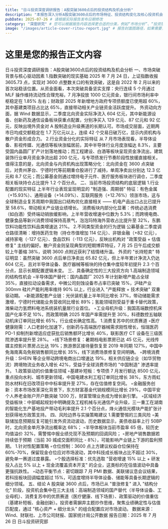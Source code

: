 ```yaml
---
title: "日斗投资深度调研报告：A股突破3600点后的投资结构及机会分析"
description: "本报告深入分析A股突破3600点后的市场特征、投资结构变化及核心投资机会，为投资者提供前瞻性指引。"
pubDate: 2025-07-26 # 请根据实际报告发布日期修改
category: "深度研究" # 您可以根据报告内容选择更合适的分类，例如“市场分析”、“投资策略”等
image: "/images/article-cover-ritou-report.jpg" # 报告封面图路径，如果需要，请替换为实际图片
---
```


# 这里是您的报告正文内容
日斗投资深度调研报告：A股突破3600点后的投资结构及机会分析
一、市场突破背景与核心驱动因素
1.指数突破的现实基础
2025 年 7 月 24 日，上证指数收报 3605.73 点，实现对 3600 点整数关口的有效突破，这是自 2022 年 2 月以来的首次站稳该位置。从资金面看，本次突破具备坚实支撑：央行连续 5 个月通过 MLF 操作维持流动性合理充裕，7 月净投放 1000 亿元资金，银行间市场利率中枢稳定在 1.85% 左右；财政部 2025 年新增地方政府专项债额度已使用超 60%，其中基建类项目占比达 65%，直接带动相关产业链资金活跃度提升。
外资动向方面，据 Wind 数据显示，二季度北向资金实际净流入 604 亿元，其中新能源设备、创新药及通信设备板块获重点配置，分别净买入 129 亿元、87 亿元和 92 亿元，反映出境外资金对 A 股制造业升级赛道的长期认可。市场成交层面，近期两市日均成交额稳定在 1.7 万亿元以上，连续 42 个交易日破万亿，显示内资机构与散户资金形成合力。
2.行业资金分化的实际特征
从 7 月市场表现看，半导体设备、影视传媒、光通信等板块涨幅居前，其中半导体行业月度涨幅达 8.3%，主要受国内晶圆厂扩产计划落地推动；而工程建设、白酒等板块呈现资金净流出，建筑装饰行业单月资金净流出超 200 亿元，与专项债发行节奏阶段性放缓直接相关。
值得注意的是，北向资金与内资机构出现策略分化：北向资金在 3600 点突破后，对贵州茅台、宁德时代等前期重仓股进行了减持，单周净卖出分别达 12.3 亿元和 8.7 亿元；而公募基金则通过增持电子元件、医疗服务板块进行调仓，二季度相关板块持仓占比提升 1.2 个百分点。
二、当前市场投资结构的底层逻辑
1.行业配置的现实特征
上半年行业表现呈现明显的 "制造强、周期弱" 特征：有色金属（+15.93%）、通用设备（+14.09%）、互联网服务（+12.76%）领涨市场，这与全球制造业复苏周期中我国出口结构优化直接相关 —— 机电产品出口占比已提升至 58.6%，带动相关产业链业绩增长。
消费板块内部分化显著：传统必选消费（如白酒）受终端动销放缓影响，上半年营收增速中位数为 5.3%；而跨境电商、健康食品等新兴消费领域保持高景气，泡泡玛特海外营收占比提升至 32%，东鹏饮料功能性饮料品类增速达 21%。
2.不同类型资金的行为逻辑
公募基金二季度调仓路径清晰：增持医药生物（持仓市值增加 114 亿元）、非银金融（+82 亿元），减持家电（-127 亿元）、食品饮料（-113 亿元），反映出机构对 "政策受益 + 估值修复" 主线的偏好。散户资金则呈现典型的短期博弈特征，7 月 25 日午后成交额较上午萎缩 38%，说明 3600 点附近获利了结情绪升温。
外资的 "长持短卖" 特征明显：虽然突破 3600 点后单日净卖出 65.82 亿元，但上半年累计净流入仍达 604 亿元，且对半导体设备、医疗器械等板块的持仓集中度较年初提升 2.3 个百分点，显示长期配置逻辑未变。
三、具备确定性的三大投资方向
1.高端制造领域的结构性机会
◦半导体国产替代：国内晶圆厂 2025 年计划新增产能占全球 35%，直接拉动设备需求，中微公司刻蚀设备市占率已突破 15%，沪硅产业 300mm 硅片产能利用率维持 90% 以上，行业进入 "产能释放 + 技术突破" 双重驱动期。
◦新能源配套产业链：光伏装机量上半年同比增长 37%，带动储能需求激增，宁德时代储能业务营收同比增长 89%；氢能领域则受益于重卡替代政策，潍柴动力氢燃料电池系统装机量居行业首位。
◦工业母机升级：我国高端数控机床国产化率不足 10%，而政策明确 2025 年国产率需提升至 30%，科德数控五轴联动机床订单同比增长 65%，行业成长确定性高。
1.消费复苏中的优质赛道
◦医疗健康刚需：人口老龄化加速下，创新药与高端医疗器械需求刚性增长，恒瑞医药 PD-1 抑制剂新增适应症获批后销售额环比增长 40%，联影医疗 CT 设备在三级医院渗透率提升至 28%。
◦线下场景修复：暑期档电影票房已达 45 亿元，光线传媒主控影片票房占比达 19%；旅游景区接待量恢复至 2019 年同期 127%，中国中免海南离岛免税销售额同比增长 35%，线下消费场景修复空间明确。
◦跨境消费升级：SHEIN 等企业带动跨境电商出口增速达 19%，相关供应链企业（如华贸物流）跨境物流业务收入增长 42%，受益于全球消费市场的 "中国制造" 渗透率提升。
1.政策驱动的价值重估领域
◦基建补短板：专项债 7 月发行额达 8500 亿元，重点投向水利、城市更新领域，中国电建水利工程订单同比增长 38%，东方雨虹防水材料在旧改项目中中标率提升至 27%，存在估值修复空间。
◦金融服务创新：资本市场改革深化背景下，东方财富基金代销规模同比增长 29%，中国平安个人养老金账户开户数突破 1200 万，财富管理业务成为增长新引擎。
◦区域经济受益板块：中部崛起规划中明确提及工程机械与光通信产业升级，三一重工在湖南的智能化生产基地投产带动毛利率提升 2.1 个百分点，烽火通信光模块产能扩张计划获得地方政策支持。
四、风险边界与实操策略建议
1.需要警惕的三类风险
◦美联储加息预期反复可能引发外资流动波动，历史数据显示，美债收益率上行 50BP 时，北向资金单月净流出概率达 68%；
◦半导体板块当前市盈率 65 倍，较历史均值溢价 32%，需警惕中报业绩兑现不及预期的回调风险；
◦房地产销售数据若持续低于预期（当前 30 城成交面积同比 - 8%），可能影响产业链上下游的盈利预期。
1.针对性配置策略
◦仓位控制：3600 点上方建议权益仓位保持在 60%-70%，保留现金仓位应对市场波动，其中科技成长板块占比不超过 30%，避免单一赛道过度暴露。
◦个股选择标准：优先选取 "营收增速 15% 以上 + 研发投入占比 5% 以上 + 现金流覆盖资本开支" 的企业，这类标的在估值波动中具备更强抗跌性。
◦动态平衡节点：密切跟踪 7 月 PMI 数据、美联储议息会议结果，若科技板块回调幅度超过 15%，可适度增持半导体设备、储能等具备长期逻辑的细分领域。
五、结论
A 股突破 3600 点后，市场已从 "普涨修复" 进入 "结构分化" 阶段，投资机会集中在三大主线：高端制造领域的国产替代（半导体设备、工业母机）、消费复苏中的优质赛道（医疗健康、线下场景）、政策驱动的价值重估（基建补短板、金融创新）。投资者需摒弃主题炒作思维，聚焦业绩确定性与估值匹配度，通过 "核心资产 + 细分龙头" 的组合配置应对市场波动。
数据来源：Wind、财联社、上市公司财报、国家统计局公开数据
报告日期：2025 年 7 月 26 日
日斗投资研究部